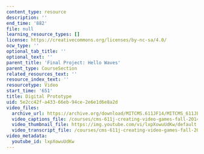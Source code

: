 ```yaml
---
content_type: resource
description: ''
end_time: '882'
file: null
learning_resource_types: []
license: https://creativecommons.org/licenses/by-nc-sa/4.0/
ocw_type: ''
optional_tab_title: ''
optional_text: ''
parent_title: 'Final Project: Hello Waves'
parent_type: CourseSection
related_resources_text: ''
resource_index_text: ''
resourcetype: Video
start_time: '651'
title: Digital Prototype
uid: 5e2cc42f-a433-66eb-94ce-2e6e1d6e8a2d
video_files:
  archive_url: https://archive.org/download/MITCMS.611JF14/MITCMS_611JF14_HelloWaves_300k.mp4
  video_captions_file: /courses/cms-611j-creating-video-games-fall-2014/014cf8f455bb5582972b91291ee58ad6_lxpXowuUdKw.vtt
  video_thumbnail_file: https://img.youtube.com/vi/lxpXowuUdKw/default.jpg
  video_transcript_file: /courses/cms-611j-creating-video-games-fall-2014/b5ded2fc66f6d36d491c4f6222b220b0_lxpXowuUdKw.pdf
video_metadata:
  youtube_id: lxpXowuUdKw
---
```

